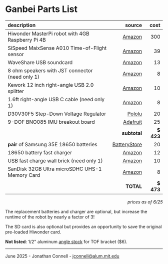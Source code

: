 # Ganbei Parts List

| description | source | cost |
| :---------- | -----: | ---: | 
| Hiwonder MasterPi robot with 4GB Raspberry Pi 4B | [Amazon](https://www.amazon.com/LewanSoul-Robotic-Raspberry-Mecanum-MatserPi/dp/B0CF1KBSD6) | 300 |
| SiSpeed MaixSense A010 Time-of-Flight sensor | [Amazon](https://www.amazon.com/dp/B0BWM21YK8) | 39 |              
| WaveShare USB soundcard | [Amazon](https://www.amazon.com/Waveshare-USB-Converter-Raspberry-Driver-Free/dp/B08R38TXXL) | 13 |
| 8 ohm speakers with JST connector (need only 1) | [Amazon](https://www.amazon.com/CQRobot-JST-PH2-0-Interface-Electronic-Projects/dp/B0738NLFTG) | 8 |
| Kework 12 inch right-angle USB 2.0 splitter | [Amazon](https://www.amazon.com/dp/B07ZZ9T18Q) | 10 |
| 1.6ft right-angle USB C cable (need only 1) | [Amazon](https://www.amazon.com/aceyoon-Braided-Degree-Powerline-Compatible/dp/B081MSD21C) | 8 |
| D30V30F5 Step-Down Voltage Regulator | [Pololu](https://www.pololu.com/product/4892) | 20 |
| 9-DOF BNO085 IMU breakout board | [Adafruit](https://www.adafruit.com/product/4754) | 25 |
|  | __subtotal__ | __$ 423__ |  
| __pair__ of Samsung 35E 18650 batteries | [BatteryStore](https://www.18650batterystore.com/products/samsung-35e-button-top) | 20 |
| 18650 battery fast charger | [Amazon](https://www.amazon.com/Battery-Charger-Display-Rechargeable-Batteries/dp/B0C778JN2Z) | 12 |
| USB fast charge wall brick (need only 1) | [Amazon](https://www.amazon.com/Charger-Besgoods-Adapter-Compatible-Wireless/dp/B07XPW9JVQ) | 10 |
| SanDisk 32GB Ultra microSDHC UHS-1 Memory Card | [Amazon](https://www.amazon.com/dp/B08GY9NYRM) | 8 |
|  | __TOTAL__ | __$ 473__ |

<p align="right"><i>prices as of 6/25</i></p>

The replacement batteries and charger are optional, but increase the runtime of the robot by nearly a factor of 3!

The SD card is also optional but provides an opportunity to save the original pre-loaded Hiwonder card.

__Not listed__: 1/2" aluminum [angle stock](https://www.homedepot.com/p/Everbilt-1-2-in-x-3-ft-1-16-in-Thick-Aluminum-Angle-6442/332733650) for TOF bracket ($6).

---

June 2025 - Jonathan Connell - jconnell@alum.mit.edu